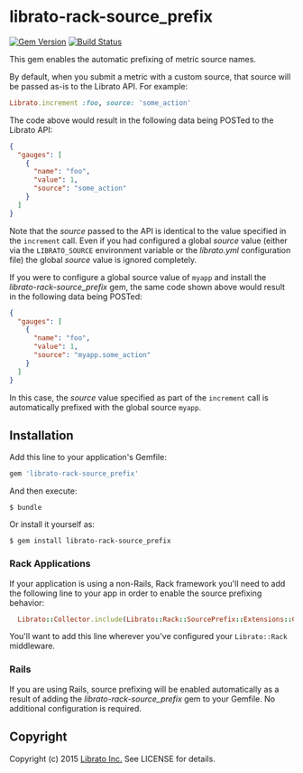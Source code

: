 # librato-rack-source_prefix

[![Gem Version](https://badge.fury.io/rb/librato-rack-source_prefix.svg)](https://badge.fury.io/rb/librato-rack-source_prefix) [![Build Status](https://travis-ci.org/librato/librato-rack-source_prefix.svg?branch=master)](https://travis-ci.org/librato/librato-rack-source_prefix)

This gem enables the automatic prefixing of metric source names. 

By default, when you submit a metric with a custom source, that source will be passed as-is to the Librato API. For example:

```ruby
Librato.increment :foo, source: 'some_action'
```

The code above would result in the following data being POSTed to the Librato API:

```json
{
  "gauges": [ 
    {
      "name": "foo",
      "value": 1, 
      "source": "some_action"
    }
  ]
}
```

Note that the *source* passed to the API is identical to the value specified in the `increment` call. Even if you had configured a global *source* value (either via the `LIBRATO_SOURCE` environment variable or the *librato.yml* configuration file) the global *source* value is ignored completely.

If you were to configure a global source value of `myapp` and install the *librato-rack-source_prefix* gem, the same code shown above would result in the following data being POSTed:

```json
{
  "gauges": [ 
    {
      "name": "foo",
      "value": 1, 
      "source": "myapp.some_action"
    }
  ]
}
```

In this case, the *source* value specified as part of the `increment` call is automatically prefixed with the global source `myapp`.

## Installation

Add this line to your application's Gemfile:

```ruby
gem 'librato-rack-source_prefix'
```

And then execute:

    $ bundle

Or install it yourself as:

    $ gem install librato-rack-source_prefix

### Rack Applications

If your application is using a non-Rails, Rack framework you'll need to add the following line to your app in order to enable the source prefixing behavior:

```ruby
  Librato::Collector.include(Librato::Rack::SourcePrefix::Extensions::Collector)
```

You'll want to add this line wherever you've configured your `Librato::Rack` middleware.

### Rails

If you are using Rails, source prefixing will be enabled automatically as a result of adding the *librato-rack-source_prefix* gem to your Gemfile. No additional configuration is required.

## Copyright

Copyright (c) 2015 [Librato Inc.](http://librato.com) See LICENSE for details.
